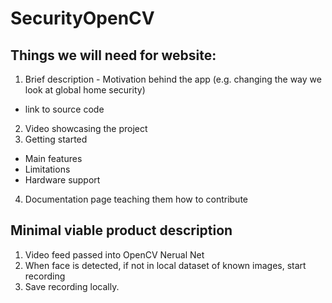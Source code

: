 # SecurityOpenCV


## Things we will need for website:
1. Brief description - Motivation behind the app (e.g. changing the way we look at global home security)
- link to source code
2. Video showcasing the project
3. Getting started
  - Main features
  - Limitations
  - Hardware support
4. Documentation page teaching them how to contribute

## Minimal viable product description
1. Video feed passed into OpenCV Nerual Net
2. When face is detected, if not in local dataset of known images, start recording
3. Save recording locally.
